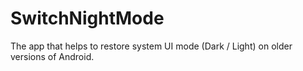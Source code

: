 # SwitchNightMode
The app that helps to restore system UI mode (Dark / Light) on older versions of Android.

